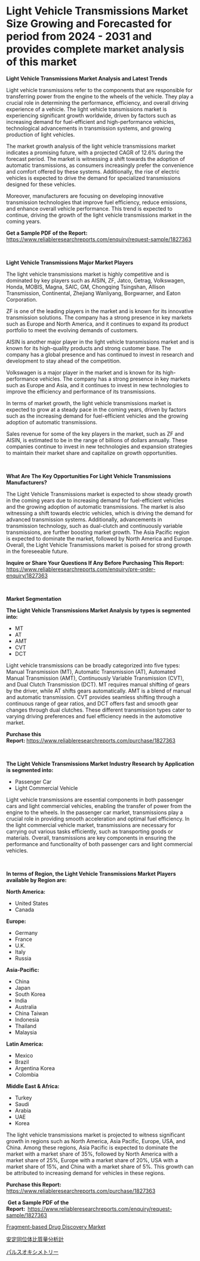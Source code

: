 <p><h1>Light Vehicle Transmissions Market Size Growing and Forecasted for period from 2024 - 2031 and provides complete market analysis of this market</h1></p><p><strong>Light Vehicle Transmissions Market Analysis and Latest Trends</strong></p>
<p><p>Light vehicle transmissions refer to the components that are responsible for transferring power from the engine to the wheels of the vehicle. They play a crucial role in determining the performance, efficiency, and overall driving experience of a vehicle. The light vehicle transmissions market is experiencing significant growth worldwide, driven by factors such as increasing demand for fuel-efficient and high-performance vehicles, technological advancements in transmission systems, and growing production of light vehicles.</p><p>The market growth analysis of the light vehicle transmissions market indicates a promising future, with a projected CAGR of 12.6% during the forecast period. The market is witnessing a shift towards the adoption of automatic transmissions, as consumers increasingly prefer the convenience and comfort offered by these systems. Additionally, the rise of electric vehicles is expected to drive the demand for specialized transmissions designed for these vehicles.</p><p>Moreover, manufacturers are focusing on developing innovative transmission technologies that improve fuel efficiency, reduce emissions, and enhance overall vehicle performance. This trend is expected to continue, driving the growth of the light vehicle transmissions market in the coming years.</p></p>
<p><strong>Get a Sample PDF of the Report:&nbsp;</strong> <a href="https://www.reliableresearchreports.com/enquiry/request-sample/1827363">https://www.reliableresearchreports.com/enquiry/request-sample/1827363</a></p>
<p>&nbsp;</p>
<p><strong>Light Vehicle Transmissions Major Market Players</strong></p>
<p><p>The light vehicle transmissions market is highly competitive and is dominated by key players such as AISIN, ZF, Jatco, Getrag, Volkswagen, Honda, MOBIS, Magna, SAIC, GM, Chongqing Tsingshan, Allison Transmission, Continental, Zhejiang Wanliyang, Borgwarner, and Eaton Corporation.</p><p>ZF is one of the leading players in the market and is known for its innovative transmission solutions. The company has a strong presence in key markets such as Europe and North America, and it continues to expand its product portfolio to meet the evolving demands of customers.</p><p>AISIN is another major player in the light vehicle transmissions market and is known for its high-quality products and strong customer base. The company has a global presence and has continued to invest in research and development to stay ahead of the competition.</p><p>Volkswagen is a major player in the market and is known for its high-performance vehicles. The company has a strong presence in key markets such as Europe and Asia, and it continues to invest in new technologies to improve the efficiency and performance of its transmissions.</p><p>In terms of market growth, the light vehicle transmissions market is expected to grow at a steady pace in the coming years, driven by factors such as the increasing demand for fuel-efficient vehicles and the growing adoption of automatic transmissions.</p><p>Sales revenue for some of the key players in the market, such as ZF and AISIN, is estimated to be in the range of billions of dollars annually. These companies continue to invest in new technologies and expansion strategies to maintain their market share and capitalize on growth opportunities.</p></p>
<p>&nbsp;</p>
<p><strong>What Are The Key Opportunities For Light Vehicle Transmissions Manufacturers?</strong></p>
<p><p>The Light Vehicle Transmissions market is expected to show steady growth in the coming years due to increasing demand for fuel-efficient vehicles and the growing adoption of automatic transmissions. The market is also witnessing a shift towards electric vehicles, which is driving the demand for advanced transmission systems. Additionally, advancements in transmission technology, such as dual-clutch and continuously variable transmissions, are further boosting market growth. The Asia Pacific region is expected to dominate the market, followed by North America and Europe. Overall, the Light Vehicle Transmissions market is poised for strong growth in the foreseeable future.</p></p>
<p><strong>Inquire or Share Your Questions If Any Before Purchasing This Report:</strong> <a href="https://www.reliableresearchreports.com/enquiry/pre-order-enquiry/1827363">https://www.reliableresearchreports.com/enquiry/pre-order-enquiry/1827363</a></p>
<p>&nbsp;</p>
<p><strong>Market Segmentation</strong></p>
<p><strong>The Light Vehicle Transmissions Market Analysis by types is segmented into:</strong></p>
<p><ul><li>MT</li><li>AT</li><li>AMT</li><li>CVT</li><li>DCT</li></ul></p>
<p><p>Light vehicle transmissions can be broadly categorized into five types: Manual Transmission (MT), Automatic Transmission (AT), Automated Manual Transmission (AMT), Continuously Variable Transmission (CVT), and Dual Clutch Transmission (DCT). MT requires manual shifting of gears by the driver, while AT shifts gears automatically. AMT is a blend of manual and automatic transmission. CVT provides seamless shifting through a continuous range of gear ratios, and DCT offers fast and smooth gear changes through dual clutches. These different transmission types cater to varying driving preferences and fuel efficiency needs in the automotive market.</p></p>
<p><strong>Purchase this Report:&nbsp;</strong><a href="https://www.reliableresearchreports.com/purchase/1827363">https://www.reliableresearchreports.com/purchase/1827363</a></p>
<p>&nbsp;</p>
<p><strong>The Light Vehicle Transmissions Market Industry Research by Application is segmented into:</strong></p>
<p><ul><li>Passenger Car</li><li>Light Commercial Vehicle</li></ul></p>
<p><p>Light vehicle transmissions are essential components in both passenger cars and light commercial vehicles, enabling the transfer of power from the engine to the wheels. In the passenger car market, transmissions play a crucial role in providing smooth acceleration and optimal fuel efficiency. In the light commercial vehicle market, transmissions are necessary for carrying out various tasks efficiently, such as transporting goods or materials. Overall, transmissions are key components in ensuring the performance and functionality of both passenger cars and light commercial vehicles.</p></p>
<p>&nbsp;</p>
<p><strong>In terms of Region, the Light Vehicle Transmissions Market Players available by Region are:</strong></p>
<p>
    <p> <strong> North America: </strong>
        <ul>
            <li>United States</li>
            <li>Canada</li>
        </ul>
        </p> 
    <p> <strong> Europe: </strong>
        <ul>
            <li>Germany</li>
            <li>France</li>
            <li>U.K.</li>
            <li>Italy</li>
            <li>Russia</li>
        </ul>
        </p> 
    <p> <strong> Asia-Pacific: </strong>
        <ul>
            <li>China</li>
            <li>Japan</li>
            <li>South Korea</li>
            <li>India</li>
            <li>Australia</li>
            <li>China Taiwan</li>
            <li>Indonesia</li>
            <li>Thailand</li>
            <li>Malaysia</li>
        </ul>
        </p> 
    <p> <strong> Latin America: </strong>
        <ul>
            <li>Mexico</li>
            <li>Brazil</li>
            <li>Argentina Korea</li>
            <li>Colombia</li>
        </ul>
        </p> 
    <p> <strong> Middle East & Africa: </strong>
        <ul>
            <li>Turkey</li>
            <li>Saudi</li>
            <li>Arabia</li>
            <li>UAE</li>
            <li>Korea</li>
        </ul>
    </p>
    </p>
<p><p>The light vehicle transmissions market is projected to witness significant growth in regions such as North America, Asia Pacific, Europe, USA, and China. Among these regions, Asia Pacific is expected to dominate the market with a market share of 35%, followed by North America with a market share of 25%, Europe with a market share of 20%, USA with a market share of 15%, and China with a market share of 5%. This growth can be attributed to increasing demand for vehicles in these regions.</p></p>
<p><strong>Purchase this Report: </strong><a href="https://www.reliableresearchreports.com/purchase/1827363">https://www.reliableresearchreports.com/purchase/1827363</a></p>
<p>&nbsp;<strong>Get a Sample PDF of the Report:&nbsp;&nbsp;</strong><a href="https://www.reliableresearchreports.com/enquiry/request-sample/1827363">https://www.reliableresearchreports.com/enquiry/request-sample/1827363</a></p>
<p><strong></strong></p>
<p><p><a href="https://view.publitas.com/reportprime-1/fragment-based-drug-discovery-market-size-growth-outlook-from-2023-to-2030-projecting-at-markets-trends-analysis-by-application-regional-outlook-and-revenue/">Fragment-based Drug Discovery Market</a></p><p><a href="https://medium.com/@yaren_68-91/%E5%AE%89%E5%AE%9A%E5%90%8C%E4%BD%8D%E4%BD%93%E6%AF%94%E7%8E%87%E8%B3%AA%E9%87%8F%E5%88%86%E6%9E%90%E8%A8%88%E5%B8%82%E5%A0%B4%E3%81%AF-%E5%B8%82%E5%A0%B4%E3%82%B7%E3%82%A7%E3%82%A2-%E3%82%B5%E3%82%A4%E3%82%BA-2031%E5%B9%B4%E3%81%BE%E3%81%A7%E3%81%AE%E4%BA%88%E6%B8%AC%E3%81%AB%E7%84%A6%E7%82%B9%E3%82%92%E3%81%82%E3%81%A6%E3%81%A6%E3%81%84%E3%81%BE%E3%81%99-ad75c8c859e1">安定同位体比質量分析計</a></p><p><a href="https://medium.com/@yaren_68-91/%E3%83%91%E3%83%AB%E3%82%B9%E3%82%AA%E3%82%AD%E3%82%B7%E3%83%A1%E3%83%88%E3%83%AA%E3%83%BC%E5%B8%82%E5%A0%B4-%E6%88%90%E5%8A%9F%E3%81%99%E3%82%8B%E3%83%93%E3%82%B8%E3%83%8D%E3%82%B9%E6%88%A6%E7%95%A5%E3%81%AE%E9%8D%B52031%E5%B9%B4%E3%81%BE%E3%81%A7%E3%81%AE%E4%BA%88%E6%B8%AC-de792a70f25d">パルスオキシメトリー</a></p></p>